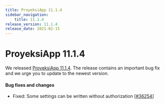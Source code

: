 ```yaml
---
title: ProyeksiApp 11.1.4
sidebar_navigation:
    title: 11.1.4
release_version: 11.1.4
release_date: 2021-02-15
---
```


# ProyeksiApp 11.1.4

We released [ProyeksiApp 11.1.4](https://community.proyeksiapp.com/versions/1470).
The release contains an important bug fix and we urge you to update to the newest version.

<!--more-->
#### Bug fixes and changes

- Fixed: Some settings can be written without authorization \[[#36254](https://community.proyeksiapp.com/wp/36254)\]

